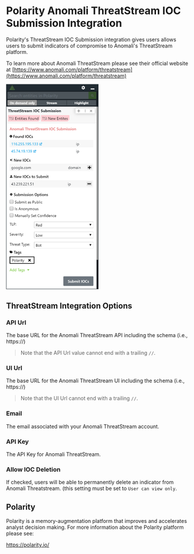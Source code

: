 # Polarity Anomali ThreatStream IOC Submission Integration

Polarity's ThreatStream IOC Submission integration gives users allows users to submit indicators of compromise to Anomali's ThreatStream platform.

To learn more about Anomali ThreatStream please see their official website at [https://www.anomali.com/platform/threatstream](https://www.anomali.com/platform/threatstream)

<img src="./assets/overlay.png" width="50%">  

## ThreatStream Integration Options

### API Url

The base URL for the Anomali ThreatStream API including the schema (i.e., https://)

> Note that the API Url value cannot end with a trailing `//`.

### UI Url

The base URL for the Anomali ThreatStream UI including the schema (i.e., https://)

> Note that the UI Url cannot end with a trailing `//`.

### Email

The email associated with your Anomali ThreatStream account.

### API Key

The API Key for Anomali ThreatStream.

### Allow IOC Deletion

If checked, users will be able to permanently delete an indicator from Anomali Threatstream. (this setting must be set to `User can view only`.

## Polarity

Polarity is a memory-augmentation platform that improves and accelerates analyst decision making.  For more information about the Polarity platform please see:

https://polarity.io/
